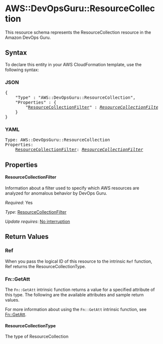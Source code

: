 # AWS::DevOpsGuru::ResourceCollection

This resource schema represents the ResourceCollection resource in the Amazon DevOps Guru.

## Syntax

To declare this entity in your AWS CloudFormation template, use the following syntax:

### JSON

<pre>
{
    "Type" : "AWS::DevOpsGuru::ResourceCollection",
    "Properties" : {
        "<a href="#resourcecollectionfilter" title="ResourceCollectionFilter">ResourceCollectionFilter</a>" : <i><a href="resourcecollectionfilter.md">ResourceCollectionFilter</a></i>,
    }
}
</pre>

### YAML

<pre>
Type: AWS::DevOpsGuru::ResourceCollection
Properties:
    <a href="#resourcecollectionfilter" title="ResourceCollectionFilter">ResourceCollectionFilter</a>: <i><a href="resourcecollectionfilter.md">ResourceCollectionFilter</a></i>
</pre>

## Properties

#### ResourceCollectionFilter

Information about a filter used to specify which AWS resources are analyzed for anomalous behavior by DevOps Guru.

_Required_: Yes

_Type_: <a href="resourcecollectionfilter.md">ResourceCollectionFilter</a>

_Update requires_: [No interruption](https://docs.aws.amazon.com/AWSCloudFormation/latest/UserGuide/using-cfn-updating-stacks-update-behaviors.html#update-no-interrupt)

## Return Values

### Ref

When you pass the logical ID of this resource to the intrinsic `Ref` function, Ref returns the ResourceCollectionType.

### Fn::GetAtt

The `Fn::GetAtt` intrinsic function returns a value for a specified attribute of this type. The following are the available attributes and sample return values.

For more information about using the `Fn::GetAtt` intrinsic function, see [Fn::GetAtt](https://docs.aws.amazon.com/AWSCloudFormation/latest/UserGuide/intrinsic-function-reference-getatt.html).

#### ResourceCollectionType

The type of ResourceCollection
